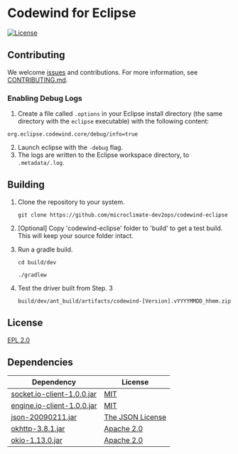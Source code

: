 # Codewind for Eclipse

[![License](https://img.shields.io/badge/License-EPL%202.0-red.svg)](https://www.eclipse.org/legal/epl-2.0/)

## Contributing

We welcome [issues](https://github.com/microclimate-dev2ops/codewind-eclipse/issues) and contributions. For more information, see [CONTRIBUTING.md](https://github.com/microclimate-dev2ops/codewind-eclipse/tree/master/CONTRIBUTING.md).

### Enabling Debug Logs

1. Create a file called `.options` in your Eclipse install directory (the same directory with the `eclipse` executable) with the following content:

`org.eclipse.codewind.core/debug/info=true`

2. Launch eclipse with the `-debug` flag.
3. The logs are written to the Eclipse workspace directory, to `.metadata/.log`.

## Building

1. Clone the repository to your system.

    ```git clone https://github.com/microclimate-dev2ops/codewind-eclipse```

2. [Optional] Copy 'codewind-eclipse' folder to 'build' to get a test build. This will keep your source folder intact.
3. Run a gradle build.

    ```cd build/dev```

    ```./gradlew```

4. Test the driver built from Step. 3

    ```build/dev/ant_build/artifacts/codewind-[Version].vYYYYMMDD_hhmm.zip```

## License

[EPL 2.0](https://github.com/microclimate-dev2ops/codewind-eclipse/tree/master/LICENSE)

## Dependencies

| Dependency | License |
| ---------- | ------- |
| [socket.io-client-1.0.0.jar](https://mvnrepository.com/artifact/io.socket/socket.io-client/1.0.0) | [MIT](http://opensource.org/licenses/mit-license) |
| [engine.io-client-1.0.0.jar](https://mvnrepository.com/artifact/io.socket/engine.io-client/1.0.0) | [MIT](https://opensource.org/licenses/mit-license) |
| [json-20090211.jar](https://mvnrepository.com/artifact/org.json/json/20090211) | [The JSON License](http://www.json.org/license.html) |
| [okhttp-3.8.1.jar](https://mvnrepository.com/artifact/com.squareup.okhttp3/okhttp/3.8.1) | [Apache 2.0](http://www.apache.org/licenses/LICENSE-2.0.txt) |
| [okio-1.13.0.jar](https://mvnrepository.com/artifact/com.squareup.okio/okio/1.13.0) | [Apache 2.0](http://www.apache.org/licenses/LICENSE-2.0.txt) |

